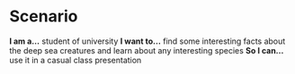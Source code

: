 # Scenario

**I am a…** student of university
**I want to…** find some interesting facts about the deep sea creatures and learn about any interesting species
**So I can…** use it in a casual class presentation